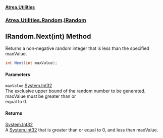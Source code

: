 #### [Atrea.Utilities](./index.md 'index')
### [Atrea.Utilities.Random](./Atrea-Utilities-Random.md 'Atrea.Utilities.Random').[IRandom](./Atrea-Utilities-Random-IRandom.md 'Atrea.Utilities.Random.IRandom')
## IRandom.Next(int) Method
Returns a non-negative random integer that is less than the specified maxValue.  
```csharp
int Next(int maxValue);
```
#### Parameters
<a name='Atrea-Utilities-Random-IRandom-Next(int)-maxValue'></a>
`maxValue` [System.Int32](https://docs.microsoft.com/en-us/dotnet/api/System.Int32 'System.Int32')  
The exclusive upper bound of the random number to be generated. maxValue must be greater than or  
equal to 0.  
  
#### Returns
[System.Int32](https://docs.microsoft.com/en-us/dotnet/api/System.Int32 'System.Int32')  
A [System.Int32](https://docs.microsoft.com/en-us/dotnet/api/System.Int32 'System.Int32') that is greater than or equal to 0, and less than maxValue.  
